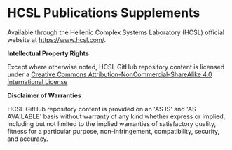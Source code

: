 # HCSL Publications Supplements
 
Available through the Hellenic Complex Systems Laboratory (HCSL) official website at https://www.hcsl.com/.

**Intellectual Property Rights**

Except where otherwise noted, HCSL GitHub repository content is licensed under a [Creative Commons Attribution-NonCommercial-ShareAlike 4.0 International License](https://creativecommons.org/licenses/by-nc-sa/4.0/)

**Disclaimer of Warranties**

HCSL GitHub repository content is provided on an 'AS IS' and 'AS AVAILABLE' basis without warranty of any kind whether express or implied, including but not limited to the implied warranties of satisfactory quality, fitness for a particular purpose, non-infringement, compatibility, security, and accuracy.